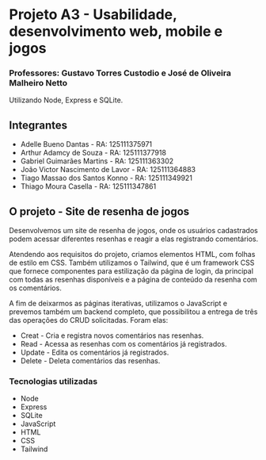 # Projeto A3 - Usabilidade, desenvolvimento web, mobile e jogos
### Professores: Gustavo Torres Custodio e José de Oliveira Malheiro Netto

Utilizando Node, Express e SQLite.


## Integrantes 
* Adelle Bueno Dantas - RA: 125111375971
* Arthur Adamcy de Souza - RA: 125111377918
* Gabriel Guimarães Martins - RA: 125111363302
* João Victor Nascimento de Lavor - RA: 125111364883
* Tiago Massao dos Santos Konno - RA: 125111349921
* Thiago Moura Casella - RA: 125111347861


## O projeto - Site de resenha de jogos
Desenvolvemos um site de resenha de jogos, onde os usuários cadastrados podem acessar diferentes resenhas e reagir a elas registrando comentários.

Atendendo aos requisitos do projeto, criamos elementos HTML, com folhas de estilo em CSS. Também utilizamos o Tailwind, que é um framework CSS que fornece componentes para estilização da página de login, da principal com todas as resenhas disponíveis e a página de conteúdo da resenha com os comentários. 

A fim de deixarmos as páginas iterativas, utilizamos o JavaScript e prevemos também um backend completo, que possibilitou a entrega de três das operações do CRUD solicitadas. Foram elas:

- Creat - Cria e registra novos comentários nas resenhas.
- Read - Acessa as resenhas com os comentários já registrados.
- Update - Edita os comentários já registrados.
- Delete - Deleta comentários das resenhas.

### Tecnologias utilizadas
- Node
- Express
- SQLite
- JavaScript
- HTML
- CSS
- Tailwind
